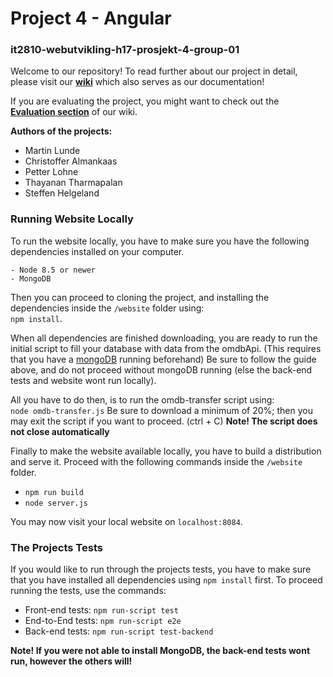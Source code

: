 # Project 4 - Angular
### it2810-webutvikling-h17-prosjekt-4-group-01
Welcome to our repository! To read further about our project in detail, 
please visit our [**wiki**](https://github.com/IT2810/it2810-webutvikling-h17-prosjekt-4-group-01/wiki/Project-4-Documentation)
which also serves as our documentation!

If you are evaluating the project, you might want to check out the
[**Evaluation section**](https://github.com/IT2810/it2810-webutvikling-h17-prosjekt-4-group-01/wiki/Evalueringskriterie-rettet-dokumentasjon) of our wiki. 

**Authors of the projects:**
- Martin Lunde
- Christoffer Almankaas
- Petter Lohne
- Thayanan Tharmapalan
- Steffen Helgeland

### Running Website Locally <a name="Local"></a>
To run the website locally, you have to make sure you have the following dependencies
installed on your computer.
```
- Node 8.5 or newer
- MongoDB
```
Then you can proceed to cloning the project, and installing the dependencies inside
the `/website` folder using:  
`npm install`.

When all dependencies are finished downloading, you are ready to run the initial script
to fill your database with data from the omdbApi. (This requires that you have a [mongoDB](https://docs.mongodb.com/manual/installation/) running beforehand) 
Be sure to follow the guide above, and do not proceed without mongoDB running (else the back-end tests and website wont run locally).

All you have to do then, is to run the omdb-transfer script using:  
`node omdb-transfer.js`
Be sure to download a minimum of 20%; then you may exit the script if you want to proceed. (ctrl + C)
**Note! The script does not close automatically**

Finally to make the website available locally, you have to build a distribution and 
serve it. Proceed with the following commands inside the `/website` folder.  
- `npm run build`
- `node server.js`

You may now visit your local website on `localhost:8084`.

### The Projects Tests
If you would like to run through the projects tests, you have to make sure that you have
installed all dependencies using `npm install` first.
To proceed running the tests, use the commands:
 - Front-end tests: `npm run-script test`
 - End-to-End tests: `npm run-script e2e`
 - Back-end tests: `npm run-script test-backend`
 
 **Note! If you were not able to install MongoDB, the back-end tests wont run, however the others will!**
